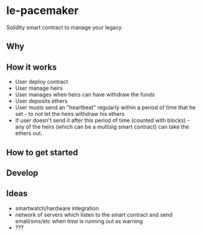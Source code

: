 # le-pacemaker
Solidity smart contract to manage your legacy


## Why


## How it works

- User deploy contract 
- User manage heirs
- User manages when heirs can have withdraw the funds
- User deposits ethers
- User musts send an "heartbeat" regularly within a period of time that he set  - to not let the heirs withdraw his ethers
- If user doesn't send it after this period of time (counted with blocks) - any of the heirs (which can be a multisig smart contract) can take the ethers out.

## How to get started

## Develop

## Ideas

- smartwatch/hardware integration
- network of servers which listen to the smart contract and send email/sms/etc when time is running out as warning
- ???